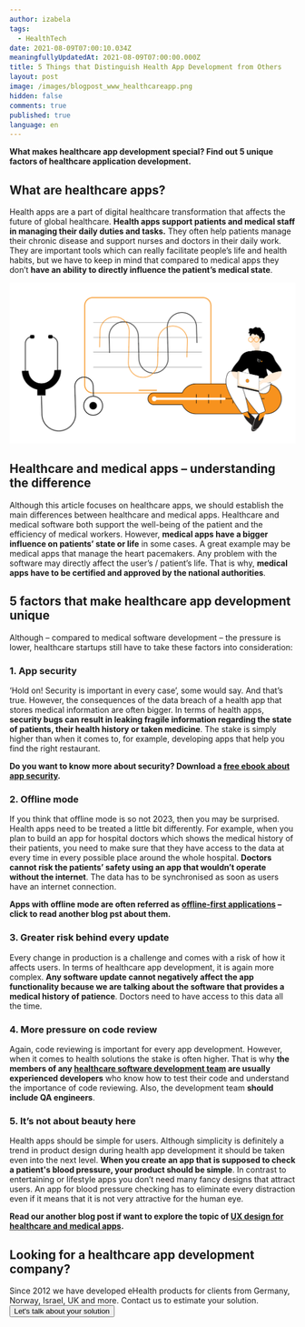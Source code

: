 ```yaml
---
author: izabela
tags:
  - HealthTech
date: 2021-08-09T07:00:10.034Z
meaningfullyUpdatedAt: 2021-08-09T07:00:00.000Z
title: 5 Things that Distinguish Health App Development from Others
layout: post
image: /images/blogpost_www_healthcareapp.png
hidden: false
comments: true
published: true
language: en
---
```

**What makes healthcare app development special? Find out 5 unique factors of healthcare application development.**

## What are healthcare apps?

Health apps are a part of digital healthcare transformation that affects the future of global healthcare. **Health apps support patients and medical staff in managing their daily duties and tasks.** They often help patients manage their chronic disease and support nurses and doctors in their daily work. They are important tools which can really facilitate people’s life and health habits, but we have to keep in mind that compared to medical apps they don’t **have an ability to directly influence the patient’s medical state**.

![healthcare app](../../static/images/healthcare_in_post5.png "")

## Healthcare and medical apps – understanding the difference

Although this article focuses on healthcare apps, we should establish the main differences between healthcare and medical apps. Healthcare and medical software both support the well-being of the patient and the efficiency of medical workers. However, **medical apps have a bigger influence on patients’ state or life** in some cases. A great example may be medical apps that manage the heart pacemakers. Any problem with the software may directly affect the user’s / patient’s life. That is why, **medical apps have to be certified and approved by the national authorities**.

## 5 factors that make healthcare app development unique

Although – compared to medical software development – the pressure is lower, healthcare startups still have to take these factors into consideration:

### 1. App security

‘Hold on! Security is important in every case’, some would say. And that’s true. However, the consequences of the data breach of a health app that stores medical information are often bigger. In terms of health apps, **security bugs can result in leaking fragile information regarding the state of patients, their health history or taken medicine**. The stake is simply higher than when it comes to, for example, developing apps that help you find the right restaurant.

**Do you want to know more about security? Download a [free ebook about app security](l/blog/app-security-free-ebook/).**

### 2. Offline mode

If you think that offline mode is so not 2023, then you may be surprised. Health apps need to be treated a little bit differently. For example, when you plan to build an app for hospital doctors which shows the medical history of their patients, you need to make sure that they have access to the data at every time in every possible place around the whole hospital. **Doctors cannot risk the patients’ safety using an app that wouldn’t operate without the internet**. The data has to be synchronised as soon as users have an internet connection. 

**Apps with offline mode are often referred as [offline-first applications](/blog/offline-first-app-guide-for-startups-app-owners-case-studies/) – click to read another blog pst about them.**

### 3. Greater risk behind every update

Every change in production is a challenge and comes with a risk of how it affects users. In terms of healthcare app development, it is again more complex. **Any software update cannot negatively affect the app functionality because we are talking about the software that provides a medical history of patience**. Doctors need to have access to this data all the time.

### 4. More pressure on code review

Again, code reviewing is important for every app development. However, when it comes to health solutions the stake is often higher. That is why **the members of any [healthcare software development team](/blog/how-to-develop-a-healthcare-app-startup-owner-perspective) are usually experienced developers** who know how to test their code and understand the importance of code reviewing. Also, the development team **should include QA engineers**.

### 5. It’s not about beauty here

Health apps should be simple for users. Although simplicity is definitely a trend in product design during health app development it should be taken even into the next level. **When you create an app that is supposed to check a patient's blood pressure, your product should be simple**. In contrast to entertaining or lifestyle apps you don’t need many fancy designs that attract users. An app for blood pressure checking has to eliminate every distraction even if it means that it is not very attractive for the human eye.

**Read our another blog post if want to explore the topic of [UX design for healthcare and medical apps](/blog/ux-design-healthcare-medical-apps-case-study/).**

<div className="block-button"><h2>Looking for a healthcare app development company?</h2><div>Since 2012 we have developed eHealth products for clients from Germany, Norway, Israel, UK and more. Contact us to estimate your solution.</div><a href="/start-project"><button>Let's talk about your solution</button></a></div>
